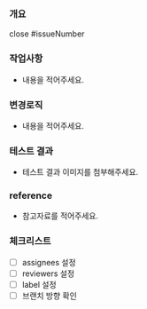 ### 개요
close #issueNumber

### 작업사항
- 내용을 적어주세요.

### 변경로직
- 내용을 적어주세요.

### 테스트 결과
- 테스트 결과 이미지를 첨부해주세요.

### reference
- 참고자료를 적어주세요.

### 체크리스트
- [ ] assignees 설정
- [ ] reviewers 설정
- [ ] label 설정
- [ ] 브랜치 방향 확인
